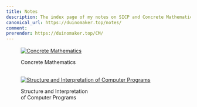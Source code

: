 ```yaml
---
title: Notes
description: The index page of my notes on SICP and Concrete Mathematics
canonical_url: https://duinomaker.top/notes/
comment:
prerender: https://duinomaker.top/CM/
---
```


<div class="level" style="margin-top: 1rem;">
<div class="level-item">
<figure class="image">
<a href="/CM/" target="_self"><img class="image book-cover not-gallery-item" src="https://cdn.jsdelivr.net/gh/duinomaker/HexoBlog@5fa4ab4/source/images/books/cm.jpg" alt="Concrete Mathematics" /></a>
<p class="rigid">Concrete Mathematics<br /><br /></p>
</figure>
</div>

<div class="level-item">
<figure class="image">
<a href="/SICP/" target="_self"><img class="image book-cover not-gallery-item" src="https://cdn.jsdelivr.net/gh/duinomaker/HexoBlog@5fa4ab4/source/images/books/sicp.jpg" alt="Structure and Interpretation of Computer Programs" /></a>
<p class="rigid">Structure and Interpretation<br />of Computer Programs</p>
</figure>
</div>

<!-- <div class="tile">
<figure class="image has-mb-6">
<a href="/ITOC/" target="_self"><img class="image book-cover not-gallery-item" src="https://cdn.jsdelivr.net/gh/duinomaker/HexoBlog@5fa4ab4/source/images/books/itoc.jpg" alt="Introdoction to the Theory of Computation" /></a>
<p class="rigid">Introduction to the<br />Theory of Computation</p>
</figure>
</div> -->
</div>